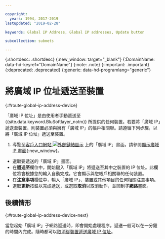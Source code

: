 ```yaml
---

copyright:
  years: 1994, 2017-2019
lastupdated: "2019-02-28"

keywords: Global IP Address, Global IP addresses, Update button

subcollection: subnets

---
```


{:shortdesc: .shortdesc}
{:new_window: target="_blank"}
{:DomainName: data-hd-keyref="DomainName"}
{:note: .note}
{:important: .important}
{:deprecated: .deprecated}
{:generic: data-hd-programlang="generic"}

# 將廣域 IP 位址遞送至裝置
{:#route-global-ip-address-device}

「廣域 IP 位址」是由使用者手動遞送至 {{site.data.keyword.BluSoftlayer_notm}} 所提供的任何裝置。若要將「廣域 IP」遞送至裝置，則裝置必須與擁有「廣域 IP」的帳戶相關聯。請遵循下列步驟，以將「廣域 IP 位址」遞送至裝置。

1. 導覽至[客戶入口網站 ![外部鏈結圖示](../../icons/launch-glyph.svg "外部鏈結圖示")](https://{DomainName}/) 上的「廣域 IP」畫面。請參閱[顯示廣域 IP 畫面](/docs/infrastructure/subnets?topic=subnets-display-global-ip-screen){:new_window}。
* 選取要遞送的「廣域 IP」畫面。
* 在**遞送至**欄位中，開始鍵入「廣域 IP」將遞送至其中之裝置的 IP 位址。此欄位將會根據您的輸入自動完成。它會顯示與您帳戶相關聯的任何裝置。
* 在**注意事項**欄位中，輸入「廣域 IP」、裝置或其他項目的任何相關注意事項。
* 選取**更新**按鈕以完成遞送，或選取**取消**以取消動作，並回到**子網路**畫面。

## 後續情形
{:#route-global-ip-address-device-next}

當您起始「廣域 IP」子網路遞送時，即會開始處理程序。遞送一般可以在一分鐘的時間內完成。隨時都可以[取消從裝置遞送廣域 IP 位址](/docs/infrastructure/subnets?topic=subnets-unroute-global-ip-address)。
